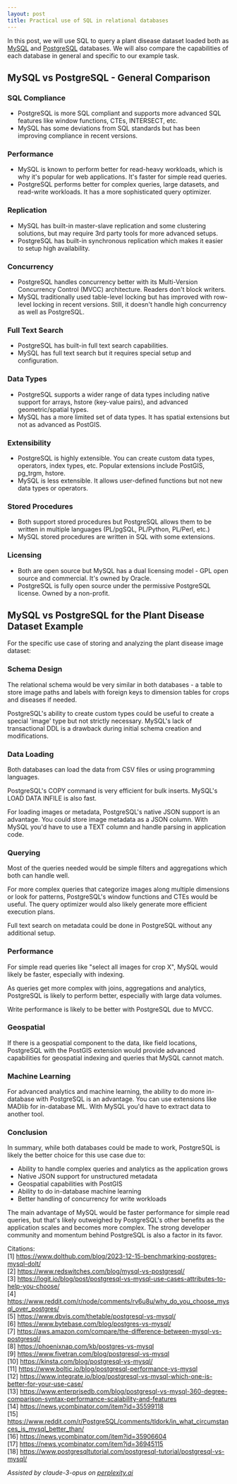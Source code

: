 ```yaml
---
layout: post
title: Practical use of SQL in relational databases
---
```


In this post, we will use SQL to query a plant disease dataset loaded both as [MySQL](https://www.mysql.com/) and [PostgreSQL](https://www.postgresql.org/) databases. We will also compare the capabilities of each database in general and specific to our example task.

## MySQL vs PostgreSQL - General Comparison

### SQL Compliance
- PostgreSQL is more SQL compliant and supports more advanced SQL features like window functions, CTEs, INTERSECT, etc.
- MySQL has some deviations from SQL standards but has been improving compliance in recent versions.

### Performance
- MySQL is known to perform better for read-heavy workloads, which is why it's popular for web applications. It's faster for simple read queries.
- PostgreSQL performs better for complex queries, large datasets, and read-write workloads. It has a more sophisticated query optimizer.

### Replication
- MySQL has built-in master-slave replication and some clustering solutions, but may require 3rd party tools for more advanced setups.
- PostgreSQL has built-in synchronous replication which makes it easier to setup high availability.

### Concurrency
- PostgreSQL handles concurrency better with its Multi-Version Concurrency Control (MVCC) architecture. Readers don't block writers.
- MySQL traditionally used table-level locking but has improved with row-level locking in recent versions. Still, it doesn't handle high concurrency as well as PostgreSQL.

### Full Text Search
- PostgreSQL has built-in full text search capabilities.
- MySQL has full text search but it requires special setup and configuration.

### Data Types
- PostgreSQL supports a wider range of data types including native support for arrays, hstore (key-value pairs), and advanced geometric/spatial types.
- MySQL has a more limited set of data types. It has spatial extensions but not as advanced as PostGIS.

### Extensibility
- PostgreSQL is highly extensible. You can create custom data types, operators, index types, etc. Popular extensions include PostGIS, pg_trgm, hstore.
- MySQL is less extensible. It allows user-defined functions but not new data types or operators.

### Stored Procedures
- Both support stored procedures but PostgreSQL allows them to be written in multiple languages (PL/pgSQL, PL/Python, PL/Perl, etc.)
- MySQL stored procedures are written in SQL with some extensions.

### Licensing
- Both are open source but MySQL has a dual licensing model - GPL open source and commercial. It's owned by Oracle.
- PostgreSQL is fully open source under the permissive PostgreSQL license. Owned by a non-profit.

## MySQL vs PostgreSQL for the Plant Disease Dataset Example

For the specific use case of storing and analyzing the plant disease image dataset:

### Schema Design
The relational schema would be very similar in both databases - a table to store image paths and labels with foreign keys to dimension tables for crops and diseases if needed.

PostgreSQL's ability to create custom types could be useful to create a special 'image' type but not strictly necessary. MySQL's lack of transactional DDL is a drawback during initial schema creation and modifications.

### Data Loading
Both databases can load the data from CSV files or using programming languages. 

PostgreSQL's COPY command is very efficient for bulk inserts. MySQL's LOAD DATA INFILE is also fast.

For loading images or metadata, PostgreSQL's native JSON support is an advantage. You could store image metadata as a JSON column. With MySQL you'd have to use a TEXT column and handle parsing in application code.

### Querying
Most of the queries needed would be simple filters and aggregations which both can handle well.

For more complex queries that categorize images along multiple dimensions or look for patterns, PostgreSQL's window functions and CTEs would be useful. The query optimizer would also likely generate more efficient execution plans.

Full text search on metadata could be done in PostgreSQL without any additional setup.

### Performance
For simple read queries like "select all images for crop X", MySQL would likely be faster, especially with indexing.

As queries get more complex with joins, aggregations and analytics, PostgreSQL is likely to perform better, especially with large data volumes.

Write performance is likely to be better with PostgreSQL due to MVCC.

### Geospatial
If there is a geospatial component to the data, like field locations, PostgreSQL with the PostGIS extension would provide advanced capabilities for geospatial indexing and queries that MySQL cannot match.

### Machine Learning
For advanced analytics and machine learning, the ability to do more in-database with PostgreSQL is an advantage. You can use extensions like MADlib for in-database ML. With MySQL you'd have to extract data to another tool.

### Conclusion
In summary, while both databases could be made to work, PostgreSQL is likely the better choice for this use case due to:

- Ability to handle complex queries and analytics as the application grows
- Native JSON support for unstructured metadata
- Geospatial capabilities with PostGIS
- Ability to do in-database machine learning
- Better handling of concurrency for write workloads

The main advantage of MySQL would be faster performance for simple read queries, but that's likely outweighed by PostgreSQL's other benefits as the application scales and becomes more complex. The strong developer community and momentum behind PostgreSQL is also a factor in its favor.

Citations:  
[1] https://www.dolthub.com/blog/2023-12-15-benchmarking-postgres-mysql-dolt/  
[2] https://www.redswitches.com/blog/mysql-vs-postgresql/  
[3] https://logit.io/blog/post/postgresql-vs-mysql-use-cases-attributes-to-help-you-choose/  
[4] https://www.reddit.com/r/node/comments/rv6u8u/why_do_you_choose_mysql_over_postgres/  
[5] https://www.dbvis.com/thetable/postgresql-vs-mysql/  
[6] https://www.bytebase.com/blog/postgres-vs-mysql/  
[7] https://aws.amazon.com/compare/the-difference-between-mysql-vs-postgresql/  
[8] https://phoenixnap.com/kb/postgres-vs-mysql  
[9] https://www.fivetran.com/blog/postgresql-vs-mysql  
[10] https://kinsta.com/blog/postgresql-vs-mysql/  
[11] https://www.boltic.io/blog/postgresql-performance-vs-mysql  
[12] https://www.integrate.io/blog/postgresql-vs-mysql-which-one-is-better-for-your-use-case/  
[13] https://www.enterprisedb.com/blog/postgresql-vs-mysql-360-degree-comparison-syntax-performance-scalability-and-features  
[14] https://news.ycombinator.com/item?id=35599118  
[15] https://www.reddit.com/r/PostgreSQL/comments/tldork/in_what_circumstances_is_mysql_better_than/  
[16] https://news.ycombinator.com/item?id=35906604  
[17] https://news.ycombinator.com/item?id=36945115  
[18] https://www.postgresqltutorial.com/postgresql-tutorial/postgresql-vs-mysql/  

_Assisted by claude-3-opus on [perplexity.ai](https://perplexity.ai)_

<!-- -------------------------------------------------------------- -->
<!-- 
sequence: renumber, accumulate, format

to increment numbers, use multiple cursors then emmet shortcuts

regex...
\[(\d+)\]
to
 [[$1](#ref-$1)]

regex...
\[(\d+)\] (.*)
to
[$1] <a id="ref-$1"></a> [display text]($2)  

change "Citations:" to "## References"
-->
<!-- 
Include images like this:  
<figure style="text-align: center; width:100%;">
    <img src="{{site.baseurl}}/images/experimenting_files/experimenting_18_1.svg" alt="___" style="max-width:90%; 
    height: auto; margin:3% auto; display:block;">
    <figcaption>___</figcaption>
</figure> 
-->
<!-- 
Include code snippets like this:  
```python 
def square(x):
    return x**2
``` 
-->
<!-- 
Cite like this [[2](#ref-2)], and this [[3](#ref-3)]. Use two extra spaces at end of each line for line break
---
### References  
[1] <a id="ref-1"></a> [display text](hyperlink)  
[2] <a id="ref-2"></a> [display text](hyperlink) 
[3] <a id="ref-3"></a> [display text](hyperlink)   
-->
<!-- -------------------------------------------------------------- -->